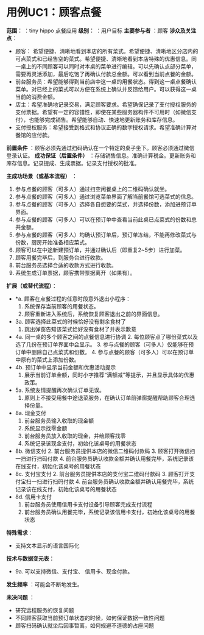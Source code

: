# 用例UC1：顾客点餐

**范围：** ：tiny hippo 点餐应用
**级别：** ：用户目标
**主要参与者** ：顾客
**涉众及关注点**：
- 顾客： 希望便捷、清晰地看到本店的所有菜式。希望便捷、清晰地区分店内的可点菜式和已经售空的菜式。希望便捷、清晰地看到本店特殊的优惠信息。同一桌上的不同顾客可以同时对本桌的菜单进行编辑。可以先确认点部分菜单，需要再灵活添加，最后吃饱了再确认付款总金额。可以看到当前点餐的金额。
- 前台服务员：希望能够得到当前店中这一桌的用餐状态。得到这一桌点餐确认菜单。对已经上的菜式可以方便在系统上确认并反馈给用户。可以获得这一桌当前的消费金额。
- 店主：希望准确地记录交易，满足顾客要求。希望确保记录了支付授权服务的支付票据。希望有一定的容错性，即使在某些服务器构件不可用时（如微信支付），也能够完成销售。希望能够自动、快速地更新账务和库存信息。
- 支付授权服务：希望接受到格式和协议正确的数字授权请求。希望准确计算对餐馆的应付款。

**前置条件** ：顾客必须先通过扫码确认在一个特定的桌子坐下。顾客必须通过微信登录认证。
**成功保证（后置条件）** ：存储销售信息。准确计算税金。更新账务和库存信息。记录提成、生成票据。记录支付授权的批准。

**主成功场景（或基本流程）** ：
1. 参与点餐的顾客（可多人）通过扫空闲餐桌上的二维码确认就坐。
2. 参与点餐的顾客（可多人）通过浏览菜单界面了解当前餐馆可选菜式的信息。
3. 参与点餐的顾客（可多人）选择各自想要的菜式，并选择份数，添加进预订单界面。
4. 参与点餐的顾客（可多人）可以在预订单中查看当前此桌已点菜式的份数和总共金额。
5. 参与点餐的顾客（可多人）均确认预订单后，预订单冻结，不能再修改菜式与份数，厨房开始准备相应菜式。
6. 顾客可以在中途新建预订单，并通过确认后（即重复2~5步）进行加菜。
7. 顾客用餐完毕后，到服务台进行收款。
8. 前台服务员选择合适的收款方式进行收款。
9. 系统生成订单票据，顾客携带票据离开（如果有）。

**扩展（或替代流程）**：
- *a. 顾客在点餐过程的任意时段意外退出小程序：
  1. 系统保存当前顾客的用餐状态。
  2. 顾客重新进入系统后，系统恢复顾客退出之前的界面信息。
- 3a. 顾客选择此菜式的时候恰好没有剩余食材了
  1. 跳出弹窗告知该菜式恰好没有食材了并表示歉意
- 4a. 同一桌的多个顾客之间的点餐信息进行协调
  2. 每位顾客点了哪份菜式以及选了几份在预订单界面中会显示。
  3. 参与点餐的顾客（可多人）仅能够在预订单中删除自己点菜式和份数。
  4. 参与点餐的顾客（可多人）可以在预订单中原有的菜式上添加份数。
- 4b. 预订单中显示当前金额和优惠活动提示
  1. 展示当前订单金额，同时小字推荐“满额减”等提示，并且显示具体的优惠政策。
- 5a. 系统友情提醒再次确认订单无误。
  1. 原则上不接受用餐中途退菜服务，在确认订单前弹窗提醒帮助顾客合理选择份量。
- 8a. 现金支付
  1. 前台服务员输入收取的现金额
  2. 系统显示找零金额
  3. 前台服务员放入收取的现金，并给顾客找零
  4. 系统记录该现金支付，初始化该桌号的用餐状态
- 8b. 微信支付
  2. 前台服务员提供本店的微信二维码付款码
  3. 顾客打开微信扫一扫进行扫码付款
  4. 前台服务员确认收款金额并确认用餐完毕，系统记录该在线支付，初始化该桌号的用餐状态
- 8c. 支付宝支付
  2. 前台服务员提供本店的支付宝二维码付款码
  3. 顾客打开支付宝扫一扫进行扫码付款
  4. 前台服务员确认收款金额并确认用餐完毕，系统记录该在线支付，初始化该桌号的用餐状态
- 8d. 信用卡支付
  1. 前台服务员使用信用卡支付设备引导顾客完成支付流程
  2. 前台服务员确认用餐完毕，系统记录该信用卡支付，初始化该桌号的用餐状态




**特殊需求**：
- 支持文本显示的语言国际化

**技术与数据变元表**：
- 9a. 可以支持微信、支付宝、 信用卡、现金付款。

**发生频率** ：可能会不断地发生。

**未决问题** ：
- 研究远程服务的恢复问题
- 不同顾客获取当前预订单状态的时候，如何保证数据一致性问题
- 顾客扫码确认就坐后因事暂离，如何规避不道德的占座问题